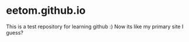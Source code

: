 # eetom.github.io
This is a test repository for learning github :)
Now its like my primary site I guess?
